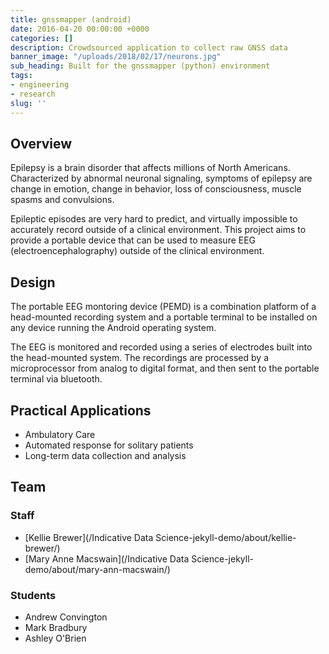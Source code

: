 ```yaml
---
title: gnssmapper (android)
date: 2016-04-20 00:00:00 +0000
categories: []
description: Crowdsourced application to collect raw GNSS data
banner_image: "/uploads/2018/02/17/neurons.jpg"
sub_heading: Built for the gnssmapper (python) environment
tags:
- engineering
- research
slug: ''
---
```


## Overview

Epilepsy is a brain disorder that affects millions of North Americans. Characterized by abnormal neuronal signaling, symptoms of epilepsy are change in emotion, change in behavior, loss of consciousness, muscle spasms and convulsions.  

Epileptic episodes are very hard to predict, and virtually impossible to accurately record outside of a clinical environment. This project aims to provide a portable device that can be used to measure EEG (electroencephalography) outside of the clinical environment.

## Design
The portable EEG montoring device (PEMD) is a combination platform of a head-mounted recording system and a portable terminal to be installed on any device running the Android operating system.

The EEG is monitored and recorded using a series of electrodes built into the head-mounted system. The recordings are processed by a microprocessor from analog to digital format, and then sent to the portable terminal via bluetooth.

## Practical Applications
- Ambulatory Care
- Automated response for solitary patients
- Long-term data collection and analysis

## Team

### Staff
- [Kellie Brewer](/Indicative Data Science-jekyll-demo/about/kellie-brewer/)
- [Mary Anne Macswain](/Indicative Data Science-jekyll-demo/about/mary-ann-macswain/)

### Students
- Andrew Convington
- Mark Bradbury
- Ashley O'Brien
